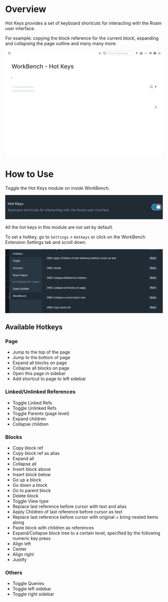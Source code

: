 # Overview

Hot Keys provides a set of keyboard shortcuts for interacting with the Roam user interface.

For example: copying the block reference for the current block, expanding and collapsing the page outline and many many more.

![](media/short-demo-hot-keys.gif)

# How to Use

Toggle the Hot Keys module on inside WorkBench.

![](media/toggle-hot-keys.png)

All the hot keys in this module are not set by default.

To set a hotkey, go to `Settings` > `Hotkeys` or click on the WorkBench Extension Settings tab and scroll down.

![](media/hot-keys-hotkeys.png)

## Available Hotkeys

### Page

- Jump to the top of the page
- Jump to the bottom of page
- Expand all blocks on page
- Collapse all blocks on page
- Open this page in sidebar
- Add shortcut to page to left sidebar

### Linked/Unlinked References

- Toggle Linked Refs
- Toggle Unlinked Refs
- Toggle Parents (page level)
- Expand children
- Collapse children

### Blocks

- Copy block ref
- Copy block ref as alias
- Expand all
- Collapse all
- Insert block above
- Insert block below
- Go up a block
- Go down a block
- Go to parent block
- Delete block
- Toggle View type
- Replace last reference before cursor with text and alias
- Apply Children of last reference before cursor as text
- Replace last reference before cursor with original + bring nested items along
- Paste block with children as references
- Expand/Collapse block tree to a certain level, specified by the following numeric key press
- Align left
- Center
- Align right
- Justify

### Others

- Toggle Queries
- Toggle left sidebar
- Toggle right sidebar
